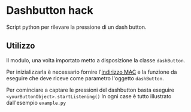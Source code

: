 # Dashbutton hack
Script python per rilevare la pressione di un dash button.

## Utilizzo
Il modulo, una volta importato metto a disposizione la classe `dashButton`.

Per inizializzarla è necessario fornire l'[indirizzo MAC](https://it.wikipedia.org/wiki/Indirizzo_MAC)
e la funzione da eseguire che deve riceve come parametro l'oggetto `dashButton`.

Per cominciare a captare le pressioni del dashbutton basta eseguire `<yourButtonObject>.startListening()`
In ogni case è tutto illustrato dall'esempio `example.py`
